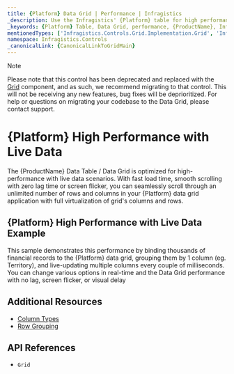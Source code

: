 ```yaml
---
title: {Platform} Data Grid | Performance | Infragistics
_description: Use the Infragistics' {Platform} table for high performance data scenarios. Scroll through an unlimited number of rows and columns with full virtualization. View {ProductName} table tutorials!
_keywords: {Platform} Table, Data Grid, performance, {ProductName}, Infragistics, data binding
mentionedTypes: ['Infragistics.Controls.Grid.Implementation.Grid', 'Infragistics.Controls.Grid.Implementation.Column']
namespace: Infragistics.Controls
_canonicalLink: {CanonicalLinkToGridMain}
---
```


<!-- Blazor, WebComponents -->

> [!Note]
Please note that this control has been deprecated and replaced with the [Grid](../data-grid.md) component, and as such, we recommend migrating to that control. This will not be receiving any new features, bug fixes will be deprioritized. For help or questions on migrating your codebase to the Data Grid, please contact support.

<!-- end: Blazor, WebComponents -->

# {Platform} High Performance with Live Data

The {ProductName} Data Table / Data Grid is optimized for high-performance with live data scenarios.  With fast load time, smooth scrolling with zero lag time or screen flicker, you can seamlessly scroll through an unlimited number of rows and columns in your {Platform} data grid application with full virtualization of grid's columns and rows.

## {Platform} High Performance with Live Data Example

This sample demonstrates this performance by binding thousands of financial records to the {Platform} data grid, grouping them by 1 column (eg. Territory), and live-updating multiple columns every couple of milliseconds. You can change various options in real-time and the Data Grid performance with no lag, screen flicker, or visual delay


<code-view style="height: 600px"
           data-demos-base-url="{environment:dvDemosBaseUrl}"
           iframe-src="{environment:dvDemosBaseUrl}/grids/data-grid-performance"
           alt="{Platform} High Performance with Live Data Example"
           github-src="grids/data-grid/performance">
</code-view>

<div class="divider--half"></div>


## Additional Resources

<!-- Angular, React, WebComponents -->
<!-- TODO fix build flagging list items -->
<!-- - [Binding Virtual Data](remote-data.md) -->
<!-- end: Angular, React, WebComponents -->
- [Column Types ](column-types.md)
- [Row Grouping](row-grouping.md)


## API References

 - `Grid`